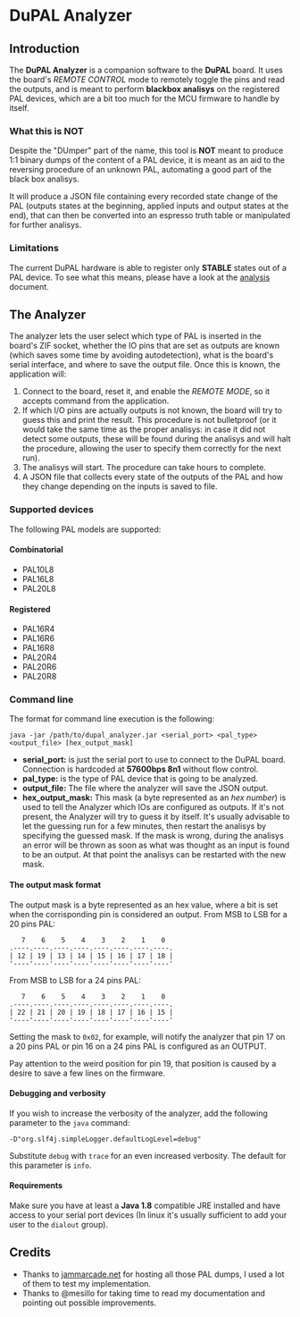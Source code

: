 # DuPAL Analyzer

## Introduction

The **DuPAL Analyzer** is a companion software to the **DuPAL** board.
It uses the board's *REMOTE CONTROL* mode to remotely toggle the pins and read the outputs, and is meant to perform **blackbox analisys** on the registered PAL devices, which are a bit too much for the MCU firmware to handle by itself.

### What this is NOT

Despite the "DUmper" part of the name, this tool is **NOT** meant to produce 1:1 binary dumps of the content of a PAL device, it is meant as an aid to the reversing procedure of an unknown PAL, automating a good part of the black box analisys.

It will produce a JSON file containing every recorded state change of the PAL (outputs states at the beginning, applied inputs and output states at the end), that can then be converted into an espresso truth table or manipulated for further analisys.

### Limitations

The current DuPAL hardware is able to register only **STABLE** states out of a PAL device. To see what this means, please have a look at the [analysis](docs/analysis.md) document.

## The Analyzer

The analyzer lets the user select which type of PAL is inserted in the board's ZIF socket, whether the IO pins that are set as outputs are known (which saves some time by avoiding autodetection), what is the board's serial interface, and where to save the output file.
Once this is known, the application will:

1. Connect to the board, reset it, and enable the *REMOTE MODE*, so it accepts command from the application.
2. If which I/O pins are actually outputs is not known, the board will try to guess this and print the result. This procedure is not bulletproof (or it would take the same time as the proper analisys: in case it did not detect some outputs, these will be found during the analisys and will halt the procedure, allowing the user to specify them correctly for the next run).
3. The analisys will start. The procedure can take hours to complete.
4. A JSON file that collects every state of the outputs of the PAL and how they change depending on the inputs is saved to file.

### Supported devices

The following PAL models are supported:

#### Combinatorial

- PAL10L8
- PAL16L8
- PAL20L8

#### Registered

- PAL16R4
- PAL16R6
- PAL16R8
- PAL20R4
- PAL20R6
- PAL20R8

### Command line

The format for command line execution is the following:

```text
java -jar /path/to/dupal_analyzer.jar <serial_port> <pal_type> <output_file> [hex_output_mask]
```

- **serial_port:** is just the serial port to use to connect to the DuPAL board. Connection is hardcoded at **57600bps 8n1** without flow control.
- **pal_type:** is the type of PAL device that is going to be analyzed.
- **output_file:** The file where the analyzer will save the JSON output.
- **hex_output_mask:** This mask (a byte represented as an *hex number*) is used to tell the Analyzer which IOs are configured as outputs. If it's not present, the Analyzer will try to guess it by itself. It's usually advisable to let the guessing run for a few minutes, then restart the analisys by specifying the guessed mask. If the mask is wrong, during the analisys an error will be thrown as soon as what was thought as an input is found to be an output. At that point the analisys can be restarted with the new mask.

#### The output mask format

The output mask is a byte represented as an hex value, where a bit is set when the corrisponding pin is considered an output.
From MSB to LSB for a 20 pins PAL:

```text
   7    6    5    4    3    2    1    0
.----.----.----.----.----.----.----.----.
| 12 | 19 | 13 | 14 | 15 | 16 | 17 | 18 |
'----'----'----'----'----'----'----'----'
```

From MSB to LSB for a 24 pins PAL:

```text
   7    6    5    4    3    2    1    0
.----.----.----.----.----.----.----.----.
| 22 | 21 | 20 | 19 | 18 | 17 | 16 | 15 |
'----'----'----'----'----'----'----'----'
```

Setting the mask to `0x02`, for example, will notify the analyzer that pin 17 on a 20 pins PAL or pin 16 on a 24 pins PAL is configured as an OUTPUT.

Pay attention to the weird position for pin 19, that position is caused by a desire to save a few lines on the firmware.

#### Debugging and verbosity

If you wish to increase the verbosity of the analyzer, add the following parameter to the `java` command:

```text
-D"org.slf4j.simpleLogger.defaultLogLevel=debug"
```

Substitute `debug` with `trace` for an even increased verbosity. The default for this parameter is `info`.

#### Requirements

Make sure you have at least a **Java 1.8** compatible JRE installed and have access to your serial port devices (In linux it's usually sufficient to add your user to the `dialout` group).

## Credits

- Thanks to [jammarcade.net](https://www.jammarcade.net/) for hosting all those PAL dumps, I used a lot of them to test my implementation.
- Thanks to @mesillo for taking time to read my documentation and pointing out possible improvements.
